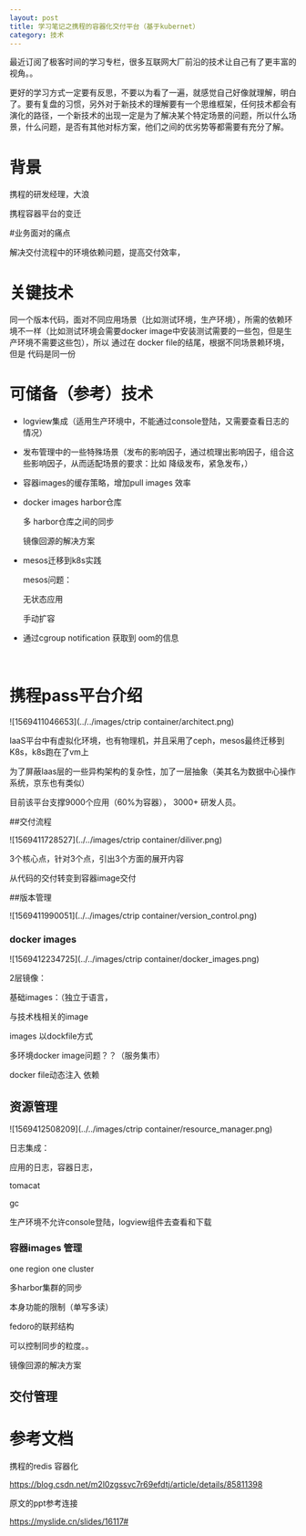 ```yaml
---
layout: post
title: 学习笔记之携程的容器化交付平台（基于kubernet）
category: 技术
---
```




最近订阅了极客时间的学习专栏，很多互联网大厂前沿的技术让自己有了更丰富的视角。。



更好的学习方式一定要有反思，不要以为看了一遍，就感觉自己好像就理解，明白了。要有复盘的习惯，另外对于新技术的理解要有一个思维框架，任何技术都会有演化的路径，一个新技术的出现一定是为了解决某个特定场景的问题，所以什么场景，什么问题，是否有其他对标方案，他们之间的优劣势等都需要有充分了解。



# 背景

携程的研发经理，大浪

携程容器平台的变迁



#业务面对的痛点

解决交付流程中的环境依赖问题，提高交付效率，





# 关键技术



同一个版本代码，面对不同应用场景（比如测试环境，生产环境），所需的依赖环境不一样（比如测试环境会需要docker image中安装测试需要的一些包，但是生产环境不需要这些包），所以 通过在 docker file的结尾，根据不同场景赖环境，但是 代码是同一份





# 可储备（参考）技术

- logview集成（适用生产环境中，不能通过console登陆，又需要查看日志的情况）



- 发布管理中的一些特殊场景（发布的影响因子，通过梳理出影响因子，组合这些影响因子，从而适配场景的要求：比如 降级发布，紧急发布，）



- 容器images的缓存策略，增加pull images 效率



- docker images harbor仓库

  多 harbor仓库之间的同步

  镜像回源的解决方案



- mesos迁移到k8s实践

  mesos问题：

  无状态应用

  手动扩容



- 通过cgroup notification 获取到 oom的信息

  ​

# 携程pass平台介绍



![1569411046653](../../images/ctrip container/architect.png)

IaaS平台中有虚拟化环境，也有物理机，并且采用了ceph，mesos最终迁移到K8s，k8s跑在了vm上

为了屏蔽Iaas层的一些异构架构的复杂性，加了一层抽象（美其名为数据中心操作系统，京东也有类似）

 目前该平台支撑9000个应用（60%为容器）， 3000+ 研发人员。



##交付流程 

![1569411728527](../../images/ctrip container/diliver.png)

3个核心点，针对3个点，引出3个方面的展开内容



从代码的交付转变到容器image交付



##版本管理



![1569411990051](../../images/ctrip container/version_control.png)





### docker images 



![1569412234725](../../images/ctrip container/docker_images.png)



2层镜像：

基础images：（独立于语言，

与技术栈相关的image



images 以dockfile方式



多环境docker image问题？？（服务集市）

docker file动态注入 依赖



## 资源管理





![1569412508209](../../images/ctrip container/resource_manager.png)



日志集成：

应用的日志，容器日志，

tomacat

gc

生产环境不允许console登陆，logview组件去查看和下载





### 容器images 管理



one region one cluster



多harbor集群的同步

本身功能的限制（单写多读）

fedoro的联邦结构

可以控制同步的粒度。。



镜像回源的解决方案





## 交付管理



# 参考文档



携程的redis 容器化

<https://blog.csdn.net/m2l0zgssvc7r69efdtj/article/details/85811398>



原文的ppt参考连接

<https://myslide.cn/slides/16117#>

















